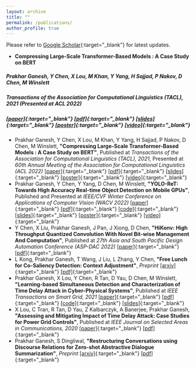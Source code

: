 ```yaml
---
layout: archive
title: ""
permalink: /publications/
author_profile: true
---
```


Please refer to [Google Scholar](https://scholar.google.co.in/citations?user=Xd5QJoEAAAAJ&hl=en&oi=ao){:target="_blank"} for latest updates.

* **Compressing Large-Scale Transformer-Based Models : A Case Study on BERT**  
##### Prakhar Ganesh, Y Chen, X Lou, M Khan, Y Yang, H Sajjad, P Nakov, D Chen, M Winslett  
##### _Transactions of the Association for Computational Linguistics (TACL), 2021_ (Presented at _ACL 2022_)  
##### [\[paper\]](https://direct.mit.edu/tacl/article/doi/10.1162/tacl_a_00413/107387/Compressing-Large-Scale-Transformer-Based-Models-A){:target="_blank"} [\[pdf\]](http://prakharg24.github.io/files/bert_compression.pdf){:target="_blank"} [\[slides\]](http://prakharg24.github.io/files/bert_compression_slides.pdf){:target="_blank"} [\[poster\]](http://prakharg24.github.io/files/bert_compression_poster.pdf){:target="_blank"} [\[video\]](https://drive.google.com/file/d/1FnrSMjpxDjSQZ85EQQZ4Cpqw33mi-riA/view?usp=sharing){:target="_blank"}

* Prakhar Ganesh, Y Chen, X Lou, M Khan, Y Yang, H Sajjad, P Nakov, D Chen, M Winslett, **"Compressing Large-Scale Transformer-Based Models : A Case Study on BERT"**, Published at _Transactions of the Association for Computational Linguistics (TACL), 2021_, Presented at _60th Annual Meeting of the Association for Computational Linguistics (ACL 2022)_
  [\[paper\]](https://direct.mit.edu/tacl/article/doi/10.1162/tacl_a_00413/107387/Compressing-Large-Scale-Transformer-Based-Models-A){:target="_blank"} [\[pdf\]](http://prakharg24.github.io/files/bert_compression.pdf){:target="_blank"} [\[slides\]](http://prakharg24.github.io/files/bert_compression_slides.pdf){:target="_blank"} [\[poster\]](http://prakharg24.github.io/files/bert_compression_poster.pdf){:target="_blank"} [\[video\]](https://drive.google.com/file/d/1FnrSMjpxDjSQZ85EQQZ4Cpqw33mi-riA/view?usp=sharing){:target="_blank"}
* Prakhar Ganesh, Y Chen, Y Yang, D Chen, M Winslett, **"YOLO-ReT: Towards High Accuracy Real-time Object Detection on Mobile GPUs"**, Published and Presented at _IEEE/CVF Winter Conference on Applications of Computer Vision (WACV 2022)_
  [\[paper\]](https://openaccess.thecvf.com/content/WACV2022/html/Ganesh_YOLO-ReT_Towards_High_Accuracy_Real-Time_Object_Detection_on_Edge_GPUs_WACV_2022_paper.html){:target="_blank"} [\[pdf\]](http://prakharg24.github.io/files/yolo_ret.pdf){:target="_blank"} [\[code\]](https://github.com/prakharg24/yoloret){:target="_blank"} [\[slides\]](http://prakharg24.github.io/files/yolo_ret_slides.pdf){:target="_blank"} [\[poster\]](http://prakharg24.github.io/files/yolo_ret_poster.pdf){:target="_blank"} [\[video\]](https://drive.google.com/file/d/18j-OdX7ChcvLbNW0jO-qGbODRqZmDiX9/view?usp=sharing){:target="_blank"}
* Y Chen, X Liu, Prakhar Ganesh, J Pan, J Xiong, D Chen, **"HiKonv: High Throughput Quantized Convolution With Novel Bit-wise Management And Computation"**, Published at _27th Asia and South Pacific Design Automation Conference (ASP-DAC 2022)_
  [\[paper\]](https://ieeexplore.ieee.org/abstract/document/9712553){:target="_blank"} [\[pdf\]](http://prakharg24.github.io/files/hikonv.pdf){:target="_blank"}
* L Kong, Prakhar Ganesh, T Wang, J Liu, L Zhang, Y Chen, **"Free Lunch for Co-Saliency Detection: Context Adjustment"**, _Preprint_
  [\[arxiv\]](https://arxiv.org/abs/2108.02093){:target="_blank"} [\[pdf\]](http://prakharg24.github.io/files/free_lunch.pdf){:target="_blank"}
* Prakhar Ganesh, X Lou, Y Chen, R Tan, D Yau, D Chen, M Winslett, **"Learning-based Simultaneous Detection and Characterization of Time Delay Attack in Cyber-Physical Systems"**, Published at _IEEE Transactions on Smart Grid, 2021_
  [\[paper\]](https://ieeexplore.ieee.org/abstract/document/9352977){:target="_blank"} [\[pdf\]](http://prakharg24.github.io/files/learning_cps.pdf){:target="_blank"} [\[code\]](https://github.com/prakharg24/tda){:target="_blank"} [\[slides\]](http://prakharg24.github.io/files/learning_cps_slides.pdf){:target="_blank"}
* X Lou, C Tran, R Tan, D Yau, Z Kalbarczyk, A Banerjee, Prakhar Ganesh, **"Assessing and Mitigating Impact of Time Delay Attack: Case Studies for Power Grid Controls"**,  Published at _IEEE Journal on Selected Areas in Communications, 2020_
  [\[paper\]](https://ieeexplore.ieee.org/abstract/document/8892729){:target="_blank"} [\[pdf\]](http://prakharg24.github.io/files/assessing_cps.pdf){:target="_blank"}
* Prakhar Ganesh, S Dingliwal, **"Restructuring Conversations using Discourse Relations for Zero-shot Abstractive Dialogue Summarization"**, _Preprint_
  [\[arxiv\]](https://arxiv.org/abs/1902.01615){:target="_blank"} [\[pdf\]](http://prakharg24.github.io/files/restructuring.pdf){:target="_blank"}
